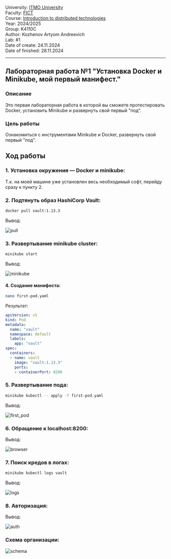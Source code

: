 University: [ITMO University](https://itmo.ru/ru/) \
Faculty: [FICT](https://fict.itmo.ru)\
Course: [Introduction to distributed technologies](https://github.com/itmo-ict-faculty/introduction-to-distributed-technologies)\
Year: 2024/2025\
Group: K4110C\
Author: Kozhenov Artyom Andreevich\
Lab: #1\
Date of create: 24.11.2024\
Date of finished: 28.11.2024


____

## Лабораторная работа №1 "Установка Docker и Minikube, мой первый манифест."
### Описание
Это первая лабораторная работа в которой вы сможете протестировать Docker, установить Minikube и развернуть свой первый "под".

### Цель работы
Ознакомиться с инструментами Minikube и Docker, развернуть свой первый "под".

## Ход работы

### 1. Установка окружения — Docker и minikube:

Т.к. на моей машине уже установлен весь необходимый софт, перейду сразу к пункту 2.

### 2. Подтянуть образ HashiCorp Vault:

```bash
docker pull vault:1.13.3
```
Вывод:

![pull](./screenshots/docker%20pull%20vault.png)
 

### 3. Развертывание minikube cluster:

```bash
minikube start
```
Вывод:

![minikube](./screenshots/minikube%20start.png)

#### 4. Создание манифеста:

```bash
nano first-pod.yaml
```
Результат:

```yaml
apiVersion: v1
kind: Pod
metadata:
  name: "vault"
  namespace: default
  labels:
    app: "vault"
spec:
  containers:
  - name: vault
    image: "vault:1.13.3"
    ports:
    - containerPort: 8200
```

### 5. Развертывание пода:

```bash
minikube kubectl -- apply -f first-pod.yaml
```

Вывод:

![first_pod](./screenshots/minkube%20kubectl%20--%20apply%20-f%20first_pod.png)

### 6. Обращение к localhost:8200:

Вывод:

![browser](./screenshots/browser.png)

### 7. Поиск кредов в логах:
```bash
minikube kubectl logs vault
```

Вывод:

![logs](./screenshots/vault%20logs.png)

### 8. Авторизация:

Вывод:

![auth](./screenshots/auth.png)


### Схема организации:
![schema](./screenshots/schema.png)